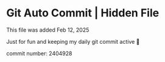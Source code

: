 # Git Auto Commit | Hidden File

This file was added Feb 12, 2025

Just for fun and keeping my daily git commit active 🤪

commit number: 2404928
